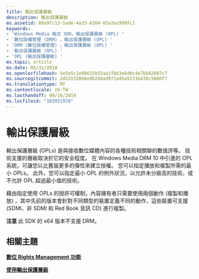 ```yaml
---
title: 輸出保護層級
description: 輸出保護層級
ms.assetid: 89a9fc13-5ade-4a33-8304-05a2ec999fc1
keywords:
- 'Windows Media 格式 SDK、輸出保護層級 (OPL) '
- '數位版權管理 (DRM) ，輸出保護層級 (OPL) '
- 'DRM (數位版權管理) ，輸出保護層級 (OPL) '
- '輸出保護層級 (OPL) '
- 'OPL (輸出保護層級) '
ms.topic: article
ms.date: 05/31/2018
ms.openlocfilehash: 5e5e5c1e08615b55aa1fb63e6d0c4e7bb82887c7
ms.sourcegitcommit: 2d531328b6ed82d4ad971a45a5131b430c5866f7
ms.translationtype: MT
ms.contentlocale: zh-TW
ms.lasthandoff: 09/16/2019
ms.locfileid: "103931978"
---
```

# <a name="output-protection-levels"></a>輸出保護層級

輸出保護層級 (OPLs) 是與接收數位媒體內容的各種技術相關聯的數值評等。 技術支援的層級取決於它的安全程度。 在 Windows Media DRM 10 中引進的 OPL 系統，可讓您以比舊版更多的彈性來建立授權。 您可以指定播放和複製所需的最小 OPLs。 此外，您可以指定最小 OPL 的例外狀況，以允許未分級高的技術，或不允許 OPL 超過最小值的技術。

藉由指定使用 OPLs 的授許可權制，內容擁有者只需要使用兩個動作 (複製和播放) ，其中先前的版本會針對不同類型的裝置定義不同的動作，這些裝置可支援 (SDMI、非 SDMI 和 Red Book 音訊 CD) 進行複製。

**注意** 此 SDK 的 x64 版本不支援 DRM。

## <a name="related-topics"></a>相關主題

<dl> <dt>

[**數位 Rights Management 功能**](digital-rights-management-features.md)
</dt> <dt>

[**使用輸出保護層級**](working-with-output-protection-levels.md)
</dt> </dl>

 

 




